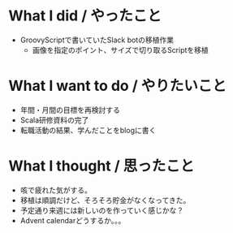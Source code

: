 # What I did / やったこと
- GroovyScriptで書いていたSlack botの移植作業
  - 画像を指定のポイント、サイズで切り取るScriptを移植

# What I want to do / やりたいこと
- 年間・月間の目標を再検討する
- Scala研修資料の完了
- 転職活動の結果、学んだことをblogに書く

# What I thought / 思ったこと
- 咳で疲れた気がする。
- 移植は順調だけど、そろそろ貯金がなくなってきた。
- 予定通り来週には新しいのを作っていく感じかな？
- Advent calendarどうするか。。。
